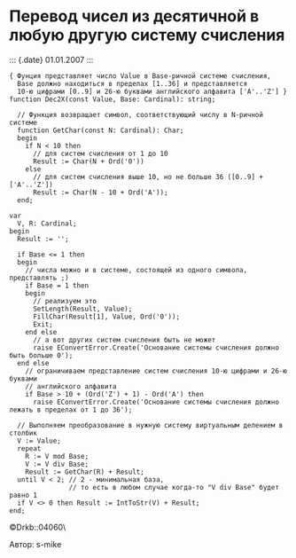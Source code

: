 Перевод чисел из десятичной в любую другую систему счисления
============================================================

::: {.date}
01.01.2007
:::

    { Фунция представляет число Value в Base-ричной системе счисления,
      Base должно находиться в пределах [1..36] и представляется
      10-ю цифрами [0..9] и 26-ю буквами английского алфавита ['A'..'Z'] }
    function Dec2X(const Value, Base: Cardinal): string;
     
      // Функция возвращает символ, соответствующий числу в N-ричной системе
      function GetChar(const N: Cardinal): Char;
      begin
        if N < 10 then
          // для систем счисления от 1 до 10
          Result := Char(N + Ord('0'))
        else
          // для систем счисления выше 10, но не больше 36 ([0..9] + ['A'..'Z'])
          Result := Char(N - 10 + Ord('A'));
      end;
     
    var
      V, R: Cardinal;
    begin
      Result := '';
     
      if Base <= 1 then
      begin
        // числа можно и в системе, состоящей из одного символа, представлять ;)
        if Base = 1 then
        begin
          // реализуем это
          SetLength(Result, Value);
          FillChar(Result[1], Value, Ord('0'));
          Exit;
        end else
          // а вот других систем счисления быть не может
          raise EConvertError.Create('Основание системы счисления должно быть больше 0');
      end else
        // ограничиваем представление систем счисления 10-ю цифрами и 26-ю буквами
        // английского алфавита
        if Base > 10 + (Ord('Z') + 1) - Ord('A') then
          raise EConvertError.Create('Основание системы счисления должно лежать в пределах от 1 до 36');
     
      // Выполняем преобразование в нужную систему виртуальным делением в столбик
      V := Value;
      repeat
        R := V mod Base;
        V := V div Base;
        Result := GetChar(R) + Result;
      until V < 2; // 2 - минимальная база,
                   // то есть в любом случае когда-то "V div Base" будет равно 1
      if V <> 0 then Result := IntToStr(V) + Result;
    end;

©Drkb::04060\

Автор: s-mike
